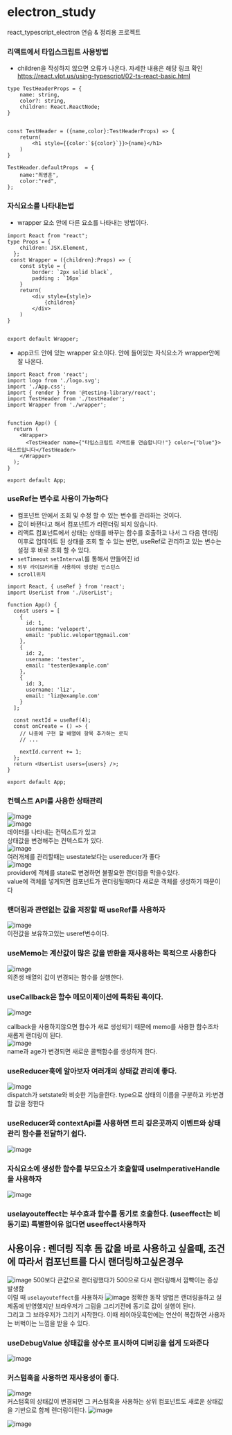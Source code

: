 # electron_study
react_typescript_electron 연습 &amp; 정리용 프로젝트

### 리액트에서 타입스크립트 사용방법  
* children을 작성하지 않으면 오류가 나온다. 자세한 내용은 해당 링크 확인 <https://react.vlpt.us/using-typescript/02-ts-react-basic.html>
```
type TestHeaderProps = {
    name: string,
    color?: string,
    children: React.ReactNode;
}


const TestHeader = ({name,color}:TestHeaderProps) => {
    return(
        <h1 style={{color:`${color}`}}>{name}</h1>
    )
}

TestHeader.defaultProps  = {
    name:"최영훈",
    color:"red",
};
```

### 자식요소를 나타내는법
* wrapper 요소 안에 다른 요소를 나타내는 방법이다.
```
import React from "react";
type Props = {
    children: JSX.Element,
  };
 const Wrapper = ({children}:Props) => {
    const style = {
        border: `2px solid black`,
        padding : `16px`
    }
    return(
        <div style={style}>
            {children}
        </div>
    )
}


export default Wrapper;
```

* app코드 안에 있는 wrapper 요소이다. 안에 들어있는 자식요소가 wrapper안에 잘 나온다.
```
import React from 'react';
import logo from './logo.svg';
import './App.css';
import { render } from '@testing-library/react';
import TestHeader from './testHeader';
import Wrapper from './wrapper';


function App() {
  return (
    <Wrapper>
      <TestHeader name={"타입스크립트 리액트를 연습합니다!"} color={"blue"}>테스트입니다</TestHeader>
    </Wrapper>
  );
}

export default App;
```

### useRef는 변수로 사용이 가능하다
* 컴포넌트 안에서 조회 및 수정 할 수 있는 변수를 관리하는 것이다.
* 값이 바뀐다고 해서 컴포넌트가 리렌더링 되지 않습니다. 
* 리액트 컴포넌트에서 상태는 상태를 바꾸는 함수를 호출하고 나서 그 다음 렌더링 이후로 업데이트 된 상태를 조회 할 수 있는 반면, useRef로 관리하고 있는 변수는 설정 후 바로 조회 할 수 있다.
* `setTimeout` `setInterval`를 통해서 만들어진 id
* `외부 라이브러리를 사용하여 생성된 인스턴스`
* `scroll위치`

```
import React, { useRef } from 'react';
import UserList from './UserList';

function App() {
  const users = [
    {
      id: 1,
      username: 'velopert',
      email: 'public.velopert@gmail.com'
    },
    {
      id: 2,
      username: 'tester',
      email: 'tester@example.com'
    },
    {
      id: 3,
      username: 'liz',
      email: 'liz@example.com'
    }
  ];

  const nextId = useRef(4);
  const onCreate = () => {
    // 나중에 구현 할 배열에 항목 추가하는 로직
    // ...

    nextId.current += 1;
  };
  return <UserList users={users} />;
}

export default App;
```

### 컨텍스트 API를 사용한 상태관리
![image](https://user-images.githubusercontent.com/59411545/113023738-e9f79f80-91c0-11eb-9408-f2a3b959196a.png)  
![image](https://user-images.githubusercontent.com/59411545/113028982-dfd89f80-91c6-11eb-99d2-b6b81cf88dc3.png)  
데이터를 나타내는 컨텍스트가 있고  
상태값을 변경해주는 컨텍스트가 있다.  
![image](https://user-images.githubusercontent.com/59411545/113029166-11516b00-91c7-11eb-886c-b656d9fdf5e5.png)  
여러개체를 관리할때는 usestate보다는 usereducer가 좋다  
![image](https://user-images.githubusercontent.com/59411545/113029322-3f36af80-91c7-11eb-863f-fd8308dba465.png)  
provider에 객체를 state로 변경하면 불필요한 랜더링을 막을수있다.   
value에 객체를 넣게되면 컴포넌트가 랜더링될때마다 새로운 객체를 생성하기 때문이다  

### 랜더링과 관련없는 값을 저장할 때 useRef를 사용하자
![image](https://user-images.githubusercontent.com/59411545/113030009-182cad80-91c8-11eb-8a52-26c58d7d6643.png)  
이전값을 보유하고있는 useref변수이다.  


### useMemo는 계산값이 많은 값을 반환을 재사용하는 목적으로 사용한다
![image](https://user-images.githubusercontent.com/59411545/113030275-62ae2a00-91c8-11eb-8e91-ceef56d37699.png)  
의존생 배열의 값이 변경되는 함수를 실행한다.  

### useCallback은 함수 메모이제이션에 특화된 훅이다.
![image](https://user-images.githubusercontent.com/59411545/113030510-a43ed500-91c8-11eb-85e2-d1a98cec4d4f.png)  

callback을 사용하지않으면 함수가 새로 생성되기 때문에 memo를 사용한 함수조차 새롭게 랜더링이 된다.  
![image](https://user-images.githubusercontent.com/59411545/113030677-d2241980-91c8-11eb-8f66-a00b5a7179cc.png)  
name과 age가 변경되면 새로운 콜백함수를 생성하게 한다.  

### useReducer훅에 알아보자 여러개의 상태값 관리에 좋다.
![image](https://user-images.githubusercontent.com/59411545/113031074-3810a100-91c9-11eb-86c5-fdfa763609ee.png)  
dispatch가 setstate와 비슷한 기능을한다. type으로 상태의 이름을 구분하고 키:변경할 값을 정한다  

### useReducer와 contextApi를 사용하면 트리 깊은곳까지 이벤트와 상태관리 함수를 전달하기 쉽다.
![image](https://user-images.githubusercontent.com/59411545/113031393-9dfd2880-91c9-11eb-9e63-41c1b147b835.png)  


### 자식요소에 생성한 함수를 부모요소가 호출할때 useImperativeHandle을 사용하자
![image](https://user-images.githubusercontent.com/59411545/113032590-f97be600-91ca-11eb-9011-b964bfd9cdf9.png)  

### uselayouteffect는 부수효과 함수를 동기로 호출한다. (useeffect는 비동기로) 특별한이유 없다면 useeffect사용하자
## 사용이유 : 렌더링 직후 돔 값을 바로 사용하고 싶을때, 조건에 따라서 컴포넌트를 다시 랜더링하고싶은경우
![image](https://user-images.githubusercontent.com/59411545/113032868-54154200-91cb-11eb-8cdc-011a5203df51.png) 
500보다 큰값으로 랜더링했다가 500으로 다시 랜더링해서 깜빡이는 증상 발생함  
이럴 때 `uselayouteffect`를 사용하자
![image](https://user-images.githubusercontent.com/59411545/113032951-6db68980-91cb-11eb-9766-d6ad2beebbf6.png) 
정확한 동작 방법은 랜더링을하고 실제돔에 반영했지만 브라우저가 그림을 그리기전에 동기로 값이 실행이 된다.  
그리고 그 브라우저가 그리기 시작한다.
이때 레이아웃훅안에는 연산이 복잡하면 사용자는 버벅이는 느낌을 받을 수 있다. 

### useDebugValue 상태값을 상수로 표시하여 디버깅을 쉽게 도와준다
![image](https://user-images.githubusercontent.com/59411545/113033787-5cba4800-91cc-11eb-8452-155b8a19eab2.png)  

### 커스텀훅을 사용하면 재사용성이 좋다.
![image](https://user-images.githubusercontent.com/59411545/113034192-c5a1c000-91cc-11eb-85fd-b3309643ba6f.png)  
커스텀훅의 상태값이 변경되면 그 커스텀훅을 사용하는 상위 컴포넌트도 새로운 상태값을 기반으로 함께 렌더링이된다.
![image](https://user-images.githubusercontent.com/59411545/113034557-2fba6500-91cd-11eb-8c98-8af5084474bf.png)  

![image](https://user-images.githubusercontent.com/59411545/113035031-bbcc8c80-91cd-11eb-8176-f17c6c82ef1f.png)










